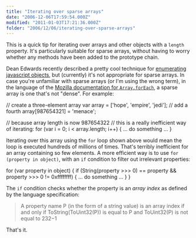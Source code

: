 ```yaml
---
title: "Iterating over sparse arrays"
date: "2006-12-06T17:59:54.000Z"
modified: "2011-01-03T17:21:36.000Z"
folder: "2006/12/06/iterating-over-sparse-arrays"
---
```


This is a quick tip for iterating over arrays and other objects with a `length` property. It's particularly suitable for sparse arrays, without having to worry whether any methods have been added to the prototype chain.

Dean Edwards recently described a pretty cool technique for [enumerating javascript objects](http://dean.edwards.name/weblog/2006/07/enum/), but (currently) it's not appropriate for sparse arrays. In case you're unfamiliar with sparse arrays (or I'm using the wrong term), in the language of the [Mozilla documentation for `Array.forEach`](http://developer.mozilla.org/en/docs/Core_JavaScript_1.5_Reference:Objects:Array:forEach), a sparse array is one that's not "dense". For example:

// create a three-element array
var array = \['hope', 'empire', 'jedi'\];
// add a fourth
array\[987654321\] = 'menace';

// because array length is now 987654322
// this is a really inefficient way of iterating:
for (var i = 0; i < array.length; i++) {
... do something ...
}

Iterating over this array using the `for` loop shown above would mean the loop is executed hundreds of millions of times. That's terribly inefficient for an array containing so few elements. A more efficient way is to use `for (property in object)`, with an `if` condition to filter out irrelevant properties:

for (var property in object) {
if (String(property >>> 0) == property &&
property >>> 0 != 0xffffffff) {
... do something ...
}
}

The `if` condition checks whether the property is an _array index_ as defined by the language specification:

> A property name P (in the form of a string value) is an array index if and only if ToString(ToUint32(P)) is equal to P and ToUint32(P) is not equal to 232−1

That's it.
